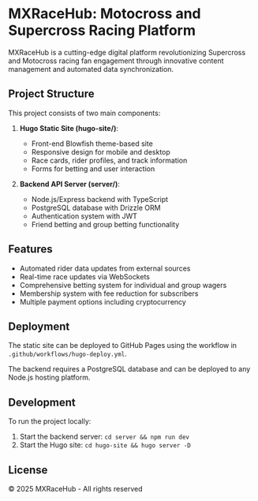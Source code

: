 # MXRaceHub: Motocross and Supercross Racing Platform

MXRaceHub is a cutting-edge digital platform revolutionizing Supercross and Motocross racing fan engagement through innovative content management and automated data synchronization.

## Project Structure

This project consists of two main components:

1. **Hugo Static Site (hugo-site/)**: 
   - Front-end Blowfish theme-based site
   - Responsive design for mobile and desktop
   - Race cards, rider profiles, and track information
   - Forms for betting and user interaction

2. **Backend API Server (server/)**:
   - Node.js/Express backend with TypeScript
   - PostgreSQL database with Drizzle ORM
   - Authentication system with JWT
   - Friend betting and group betting functionality

## Features

- Automated rider data updates from external sources
- Real-time race updates via WebSockets
- Comprehensive betting system for individual and group wagers
- Membership system with fee reduction for subscribers
- Multiple payment options including cryptocurrency

## Deployment

The static site can be deployed to GitHub Pages using the workflow in `.github/workflows/hugo-deploy.yml`.

The backend requires a PostgreSQL database and can be deployed to any Node.js hosting platform.

## Development

To run the project locally:

1. Start the backend server: `cd server && npm run dev`
2. Start the Hugo site: `cd hugo-site && hugo server -D`

## License

© 2025 MXRaceHub - All rights reserved